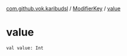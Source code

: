 [com.github.vok.karibudsl](../index.md) / [ModifierKey](index.md) / [value](.)

# value

`val value: Int`